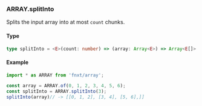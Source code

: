 ### ARRAY.splitInto
Splits the input array into at most `count` chunks.

#### Type
```ts
type splitInto = <E>(count: number) => (array: Array<E>) => Array<E[]>
```

#### Example
```ts
import * as ARRAY from 'fnxt/array';

const array = ARRAY.of(0, 1, 2, 3, 4, 5, 6);
const splitInto = ARRAY.splitInto(3);
splitInto(array)// -> [[0, 1, 2], [3, 4], [5, 6],]]
```

